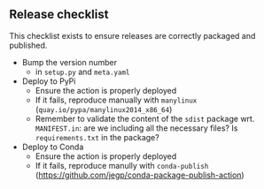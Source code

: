 ## Release checklist

This checklist exists to ensure releases are correctly packaged and published.

* Bump the version number
  * in `setup.py` and `meta.yaml`
* Deploy to PyPi
  * Ensure the action is properly deployed
  * If it fails, reproduce manually with `manylinux` (`quay.io/pypa/manylinux2014_x86_64`)
  * Remember to validate the content of the `sdist` package wrt. `MANIFEST.in`: are we including all the necessary files? Is `requirements.txt` in the package?
* Deploy to Conda
  * Ensure the action is properly deployed
  * If it fails, reproduce manully with `conda-publish` (https://github.com/jegp/conda-package-publish-action)